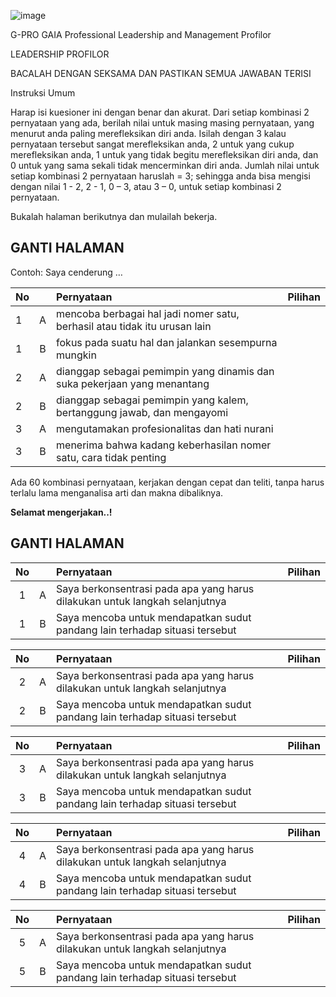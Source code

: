 

![image](capture.JPG)


G-PRO
GAIA Professional Leadership and Management Profilor

LEADERSHIP PROFILOR

BACALAH DENGAN SEKSAMA DAN PASTIKAN SEMUA JAWABAN TERISI

Instruksi Umum

Harap isi kuesioner ini dengan benar dan akurat.
Dari setiap kombinasi 2 pernyataan yang ada, berilah nilai untuk masing masing pernyataan, yang menurut anda paling merefleksikan diri anda. Isilah dengan 3 kalau pernyataan tersebut sangat merefleksikan anda, 2 untuk yang cukup merefleksikan anda, 1 untuk yang tidak begitu merefleksikan diri anda, dan 0 untuk yang sama sekali tidak mencerminkan diri anda.
Jumlah nilai untuk setiap kombinasi 2 pernyataan haruslah = 3; sehingga anda bisa mengisi dengan nilai 1 - 2, 2 - 1, 0 – 3, atau 3 – 0, untuk setiap kombinasi 2 pernyataan.

Bukalah halaman berikutnya dan mulailah bekerja.




GANTI HALAMAN
---

Contoh:
Saya cenderung …

**No** | | **Pernyataan** | **Pilihan** |
:-----|:-----:|:-----|-----:|
| 1 | A | mencoba berbagai hal jadi nomer satu, berhasil atau tidak itu urusan lain | |
| 1 | B | fokus pada suatu hal dan jalankan sesempurna mungkin | |
| 2 | A | dianggap sebagai pemimpin yang dinamis dan suka pekerjaan yang menantang | |
| 2 | B | dianggap sebagai pemimpin yang  kalem, bertanggung jawab, dan mengayomi | |
| 3 | A | mengutamakan profesionalitas dan hati nurani | |
| 3 | B | menerima bahwa kadang keberhasilan nomer satu, cara tidak penting | |

Ada 60 kombinasi pernyataan, kerjakan dengan cepat dan teliti,  tanpa harus terlalu lama menganalisa arti dan makna dibaliknya.  

**Selamat mengerjakan..!**

GANTI HALAMAN
---


**No** | | **Pernyataan** | **Pilihan** |
:-----:|:-----:|:-----|:-----:|
| 1 | A | Saya berkonsentrasi pada apa yang harus dilakukan untuk langkah selanjutnya | |
| 1 | B | Saya mencoba untuk mendapatkan sudut pandang lain terhadap situasi tersebut | |

**No** | | **Pernyataan** | **Pilihan** |
:-----:|:-----:|:-----|:-----:|
| 2 | A | Saya berkonsentrasi pada apa yang harus dilakukan untuk langkah selanjutnya | |
| 2 | B | Saya mencoba untuk mendapatkan sudut pandang lain terhadap situasi tersebut | |

**No** | | **Pernyataan** | **Pilihan** |
:-----:|:-----:|:-----|:-----:|
| 3 | A | Saya berkonsentrasi pada apa yang harus dilakukan untuk langkah selanjutnya | |
| 3 | B | Saya mencoba untuk mendapatkan sudut pandang lain terhadap situasi tersebut | |

**No** | | **Pernyataan** | **Pilihan** |
:-----:|:-----:|:-----|:-----:|
| 4 | A | Saya berkonsentrasi pada apa yang harus dilakukan untuk langkah selanjutnya | |
| 4 | B | Saya mencoba untuk mendapatkan sudut pandang lain terhadap situasi tersebut | |

**No** | | **Pernyataan** | **Pilihan** |
:-----:|:-----:|:-----|:-----:|
| 5 | A | Saya berkonsentrasi pada apa yang harus dilakukan untuk langkah selanjutnya | |
| 5 | B | Saya mencoba untuk mendapatkan sudut pandang lain terhadap situasi tersebut | |

